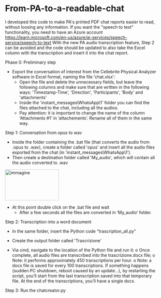 # From-PA-to-a-readable-chat
I developed this code to make PA's printed PDF chat reports easier to read, without loosing any information.
If you want the "speech to text" functionality, you need to have an Azure account https://learn.microsoft.com/en-us/azure/ai-services/speech-service/speech-to-text
With the new PA audio transcription feature, Step 2 can be avoided and the code should be updated to also take the Excel column with the transcription and insert it into the chat report.

Phase 0: Preliminary step
-	Export the conversation of interest from the Cellebrite Physical Analyzer software in Excel format, naming the file 'chat.xlsx':
    - Open the file and delete the unnecessary fields, but leave the following columns and make sure that are written in the following ways: 'Timestamp-Time', 'Direction', 'Participants', 'Body' and 'attachments' 
    - Inside the 'instant_messages\WhatsApp\1' folder you can find the files attached to the chat, including all the audios. 
    - Pay attention: it is important to change the name of the column ‘Attachments #1’ in ‘attachements’. Rename all of them in the same way.

Step 1: Conversation from opus to wav
-	Inside the folder containing the .bat file (that converts the audio from .opus to .wav), create a folder called 'opus' and insert all the audio files exported from the chat (in 'instant_messages\WhatsApp\1'). 
-	Then create a destination folder called 'My_audio', which will contain all the audio converted to .wav

  <img width="178" height="102" alt="immagine" src="https://github.com/user-attachments/assets/5d613d30-1679-4121-aebc-48d41f96174c" />
  
-	At this point double click on the .bat file and wait
    - After a few seconds all the files are converted in ‘My_audio’ folder.
 	
Step 2: Transcription into a word document
-	In the same folder, insert the Python code "trascription_all.py"
 
-	Create the output folder called 'Trascrizione'
-	Via cmd, navigate to the location of the Python file and run it:
      o	Once complete, all audio files are transcribed into the trascrizione.docx file;
      o	Note: it performs approximately 450 transcriptions per hour.
      o	Note: a docx file is saved for every 100 transcriptions. If something happens (sudden PC shutdown, reboot caused by an update…), by restarting the script, you’ll start from the last transcription saved into that temporary file. At the end of the transcriptions,            you’ll have a single docx.

Step 3: Run the chatcreator.py

